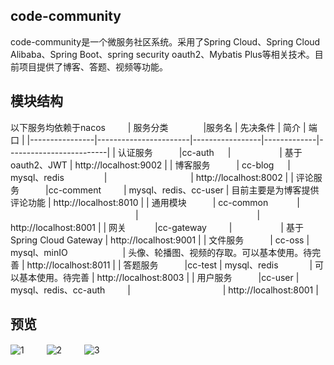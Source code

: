 ## code-community
code-community是一个微服务社区系统。采用了Spring Cloud、Spring Cloud Alibaba、Spring Boot、spring security oauth2、Mybatis Plus等相关技术。目前项目提供了博客、答题、视频等功能。
## 模块结构
以下服务均依赖于nacos
　　
| 服务分类　　　　|服务名                     |  先决条件          |   简介      |  端口               | 
|----------------|-----------------------|-----------------|-------------|-------------------------|
| 认证服务　　　|cc-auth         　  |                　　　　　 |  基于oauth2、JWT   |  http://localhost:9002  | 
| 博客服务　　　| cc-blog         　 | mysql、redis      　　　　 |  　　　　　　　　　 |  http://localhost:8002  | 
| 评论服务　　　|cc-comment    　　  | mysql、redis、cc-user   | 目前主要是为博客提供评论功能   |  http://localhost:8010  | 
| 通用模块　　　| cc-common    　　　|    　　　　　　　　　　　　　　 |     　　　　　　　　　　　　　 |  http://localhost:8001  |
| 网关    　　　|cc-gateway   　　  |　                  　　　　   |  基于Spring Cloud Gateway  | http://localhost:9001     |
| 文件服务　　　| cc-oss            | mysql、minIO       　　　　　　| 头像、轮播图、视频的存取。可以基本使用。待完善     |  http://localhost:8011  |
| 答题服务　　　|cc-test            | mysql、redis          　　　  |  可以基本使用。待完善    |  http://localhost:8003  |
| 用户服务　　　|cc-user              | mysql、redis、cc-auth    　　 |     　　　　　　　　　　 |  http://localhost:8001  |

## 预览
 ![1](http://wecgwm.gitee.io/image-bed/cc-1.png)
 　　
 ![2](http://wecgwm.gitee.io/image-bed/cc-2.png)
 　　
 ![3](http://wecgwm.gitee.io/image-bed/cc-3.png)
